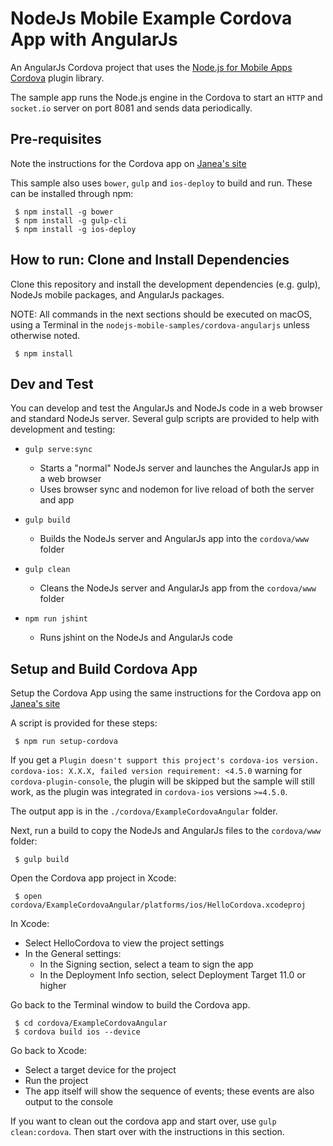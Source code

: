 # NodeJs Mobile Example Cordova App with AngularJs

An AngularJs Cordova project that uses the [Node.js for Mobile Apps Cordova](https://github.com/janeasystems/nodejs-mobile-cordova) plugin library.

The sample app runs the Node.js engine in the Cordova to start an `HTTP` and `socket.io` server on port 8081 and sends data periodically.

## Pre-requisites

Note the instructions for the Cordova app on [Janea's site](https://code.janeasystems.com/nodejs-mobile/getting-started-cordova)

This sample also uses `bower`, `gulp` and `ios-deploy` to build and run. These can be installed through npm:
 ```
  $ npm install -g bower
  $ npm install -g gulp-cli
  $ npm install -g ios-deploy
 ```

## How to run: Clone and Install Dependencies

Clone this repository and install the development dependencies (e.g. gulp), NodeJs mobile packages, and AngularJs packages.

NOTE: All commands in the next sections should be executed on macOS, using a Terminal in the `nodejs-mobile-samples/cordova-angularjs` unless otherwise noted.

```
 $ npm install
```

## Dev and Test

You can develop and test the AngularJs and NodeJs code in a web browser and standard NodeJs server.
Several gulp scripts are provided to help with development and testing:

- `gulp serve:sync`
    - Starts a "normal" NodeJs server and launches the AngularJs app in a web browser
    - Uses browser sync and nodemon for live reload of both the server and app

- `gulp build`
    - Builds the NodeJs server and AngularJs app into the `cordova/www` folder

- `gulp clean`
    - Cleans the NodeJs server and AngularJs app from the `cordova/www` folder

- `npm run jshint`
    - Runs jshint on the NodeJs and AngularJs code

## Setup and Build Cordova App

Setup the Cordova App using the same instructions for the Cordova app on [Janea's site](https://code.janeasystems.com/nodejs-mobile/getting-started-cordova)

A script is provided for these steps:

```
 $ npm run setup-cordova
```

If you get a `Plugin doesn't support this project's cordova-ios version. cordova-ios: X.X.X, failed version requirement: <4.5.0` warning for `cordova-plugin-console`, the plugin will be skipped but the sample will still work, as the plugin was integrated in `cordova-ios` versions `>=4.5.0`.

The output app is in the `./cordova/ExampleCordovaAngular` folder.

Next, run a build to copy the NodeJs and AngularJs files to the `cordova/www` folder:

```
 $ gulp build
```

Open the Cordova app project in Xcode:

```
 $ open cordova/ExampleCordovaAngular/platforms/ios/HelloCordova.xcodeproj
```

In Xcode:

- Select HelloCordova to view the project settings
- In the General settings:
    - In the Signing section, select a team to sign the app
    - In the Deployment Info section, select Deployment Target 11.0 or higher

Go back to the Terminal window to build the Cordova app.

```
 $ cd cordova/ExampleCordovaAngular
 $ cordova build ios --device
```

Go back to Xcode:

- Select a target device for the project
- Run the project
- The app itself will show the sequence of events; these events are also output to the console

If you want to clean out the cordova app and start over, use `gulp clean:cordova`.  Then start over with the instructions in this section.
